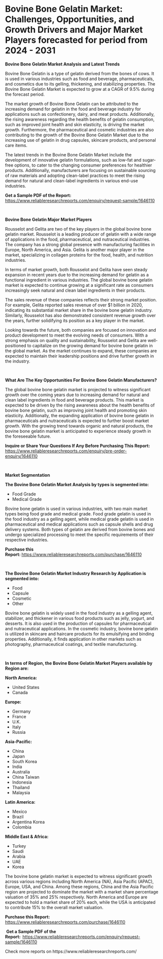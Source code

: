 <p><h1>Bovine Bone Gelatin Market: Challenges, Opportunities, and Growth Drivers and Major Market Players forecasted for period from 2024 - 2031</h1></p><p><strong>Bovine Bone Gelatin Market Analysis and Latest Trends</strong></p>
<p><p>Bovine Bone Gelatin is a type of gelatin derived from the bones of cows. It is used in various industries such as food and beverage, pharmaceuticals, and cosmetics due to its gelling, thickening, and stabilizing properties. The Bovine Bone Gelatin Market is expected to grow at a CAGR of 9.5% during the forecast period.</p><p>The market growth of Bovine Bone Gelatin can be attributed to the increasing demand for gelatin in the food and beverage industry for applications such as confectionery, dairy, and meat products. Additionally, the rising awareness regarding the health benefits of gelatin consumption, such as improved joint health and skin elasticity, is driving the market growth. Furthermore, the pharmaceutical and cosmetic industries are also contributing to the growth of the Bovine Bone Gelatin Market due to the increasing use of gelatin in drug capsules, skincare products, and personal care items.</p><p>The latest trends in the Bovine Bone Gelatin Market include the development of innovative gelatin formulations, such as low-fat and sugar-free options, to cater to the changing consumer preferences for healthier products. Additionally, manufacturers are focusing on sustainable sourcing of raw materials and adopting clean-label practices to meet the rising demand for natural and clean-label ingredients in various end-use industries.</p></p>
<p><strong>Get a Sample PDF of the Report:&nbsp;</strong> <a href="https://www.reliableresearchreports.com/enquiry/request-sample/1646110">https://www.reliableresearchreports.com/enquiry/request-sample/1646110</a></p>
<p>&nbsp;</p>
<p><strong>Bovine Bone Gelatin Major Market Players</strong></p>
<p><p>Rousselot and Gelita are two of the key players in the global bovine bone gelatin market. Rousselot is a leading producer of gelatin with a wide range of applications in the food, pharmaceutical, and nutraceutical industries. The company has a strong global presence with manufacturing facilities in Europe, North America, and Asia. Gelita is another major player in the market, specializing in collagen proteins for the food, health, and nutrition industries.</p><p>In terms of market growth, both Rousselot and Gelita have seen steady expansion in recent years due to the increasing demand for gelatin as a functional ingredient in various industries. The global bovine bone gelatin market is expected to continue growing at a significant rate as consumers increasingly seek natural and clean label ingredients in their products.</p><p>The sales revenue of these companies reflects their strong market position. For example, Gelita reported sales revenue of over $1 billion in 2020, indicating its substantial market share in the bovine bone gelatin industry. Similarly, Rousselot has also demonstrated consistent revenue growth over the years, further solidifying its position as a key player in the market.</p><p>Looking towards the future, both companies are focused on innovation and product development to meet the evolving needs of consumers. With a strong emphasis on quality and sustainability, Rousselot and Gelita are well-positioned to capitalize on the growing demand for bovine bone gelatin in the global market. As the market continues to expand, these companies are expected to maintain their leadership positions and drive further growth in the industry.</p></p>
<p>&nbsp;</p>
<p><strong>What Are The Key Opportunities For Bovine Bone Gelatin Manufacturers?</strong></p>
<p><p>The global bovine bone gelatin market is projected to witness significant growth over the coming years due to increasing demand for natural and clean label ingredients in food and beverage products. This market is expected to be driven by the rising awareness about the health benefits of bovine bone gelatin, such as improving joint health and promoting skin elasticity. Additionally, the expanding application of bovine bone gelatin in pharmaceuticals and nutraceuticals is expected to further boost market growth. With the growing trend towards organic and natural products, the bovine bone gelatin market is anticipated to experience steady growth in the foreseeable future.</p></p>
<p><strong>Inquire or Share Your Questions If Any Before Purchasing This Report:</strong> <a href="https://www.reliableresearchreports.com/enquiry/pre-order-enquiry/1646110">https://www.reliableresearchreports.com/enquiry/pre-order-enquiry/1646110</a></p>
<p>&nbsp;</p>
<p><strong>Market Segmentation</strong></p>
<p><strong>The Bovine Bone Gelatin Market Analysis by types is segmented into:</strong></p>
<p><ul><li>Food Grade</li><li>Medical Grade</li></ul></p>
<p><p>Bovine bone gelatin is used in various industries, with two main market types being food grade and medical grade. Food grade gelatin is used in the food industry as a gelling agent, while medical grade gelatin is used in pharmaceutical and medical applications such as capsule shells and drug delivery systems. Both types of gelatin are derived from bovine bones and undergo specialized processing to meet the specific requirements of their respective industries.</p></p>
<p><strong>Purchase this Report:&nbsp;</strong><a href="https://www.reliableresearchreports.com/purchase/1646110">https://www.reliableresearchreports.com/purchase/1646110</a></p>
<p>&nbsp;</p>
<p><strong>The Bovine Bone Gelatin Market Industry Research by Application is segmented into:</strong></p>
<p><ul><li>Food</li><li>Capsule</li><li>Cosmetic</li><li>Other</li></ul></p>
<p><p>Bovine bone gelatin is widely used in the food industry as a gelling agent, stabilizer, and thickener in various food products such as jelly, yogurt, and desserts. It is also used in the production of capsules for pharmaceutical and nutraceutical applications. In the cosmetic industry, bovine bone gelatin is utilized in skincare and haircare products for its emulsifying and binding properties. Additionally, it finds application in other markets such as photography, pharmaceutical coatings, and textile manufacturing.</p></p>
<p>&nbsp;</p>
<p><strong>In terms of Region, the Bovine Bone Gelatin Market Players available by Region are:</strong></p>
<p>
    <p> <strong> North America: </strong>
        <ul>
            <li>United States</li>
            <li>Canada</li>
        </ul>
        </p> 
    <p> <strong> Europe: </strong>
        <ul>
            <li>Germany</li>
            <li>France</li>
            <li>U.K.</li>
            <li>Italy</li>
            <li>Russia</li>
        </ul>
        </p> 
    <p> <strong> Asia-Pacific: </strong>
        <ul>
            <li>China</li>
            <li>Japan</li>
            <li>South Korea</li>
            <li>India</li>
            <li>Australia</li>
            <li>China Taiwan</li>
            <li>Indonesia</li>
            <li>Thailand</li>
            <li>Malaysia</li>
        </ul>
        </p> 
    <p> <strong> Latin America: </strong>
        <ul>
            <li>Mexico</li>
            <li>Brazil</li>
            <li>Argentina Korea</li>
            <li>Colombia</li>
        </ul>
        </p> 
    <p> <strong> Middle East & Africa: </strong>
        <ul>
            <li>Turkey</li>
            <li>Saudi</li>
            <li>Arabia</li>
            <li>UAE</li>
            <li>Korea</li>
        </ul>
    </p>
    </p>
<p><p>The bovine bone gelatin market is expected to witness significant growth across various regions including North America (NA), Asia Pacific (APAC), Europe, USA, and China. Among these regions, China and the Asia Pacific region are projected to dominate the market with a market share percentage valuation of 35% and 25% respectively. North America and Europe are expected to hold a market share of 20% each, while the USA is anticipated to contribute 15% to the overall market valuation.</p></p>
<p><strong>Purchase this Report: </strong><a href="https://www.reliableresearchreports.com/purchase/1646110">https://www.reliableresearchreports.com/purchase/1646110</a></p>
<p>&nbsp;<strong>Get a Sample PDF of the Report:&nbsp;&nbsp;</strong><a href="https://www.reliableresearchreports.com/enquiry/request-sample/1646110">https://www.reliableresearchreports.com/enquiry/request-sample/1646110</a></p>
<p><strong></strong></p>
<p>Check more reports on https://www.reliableresearchreports.com/</p>